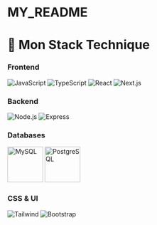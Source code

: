 # MY_README
# 🚀 Mon Stack Technique

### **Frontend**
![JavaScript](https://media.giphy.com/media/ln7z2eWriiQAllfVcn/giphy.gif)
![TypeScript](https://media.giphy.com/media/kH6CqYiquZawmU1HI6/giphy.gif)
![React](https://media.giphy.com/media/eNAsjO55tPbgaor7ma/giphy.gif)
![Next.js](https://github.com/monprofil/assets/blob/main/nextjs.gif?raw=true)

### **Backend**
![Node.js](https://media.giphy.com/media/kdFc8fubgS31b8DsVu/giphy.gif)
![Express](https://media.giphy.com/media/JqD1E75QjQj0AmnB0J/giphy.gif)

### **Databases**
<img src="https://media.giphy.com/media/vISmwpBJUNYzukTnVx/giphy.gif" width="80" height="80" alt="MySQL" />
<img src="https://media.giphy.com/media/jnQn5d5RcGuzU5o5LY/giphy.gif" width="80" height="80" alt="PostgreSQL" />

### **CSS & UI**
![Tailwind](https://media.giphy.com/media/S8rEAbtG4WA1XhY3uK/giphy.gif)
![Bootstrap](https://media.giphy.com/media/Sr8xDpMwVKOHUWDVRD/giphy.gif)
